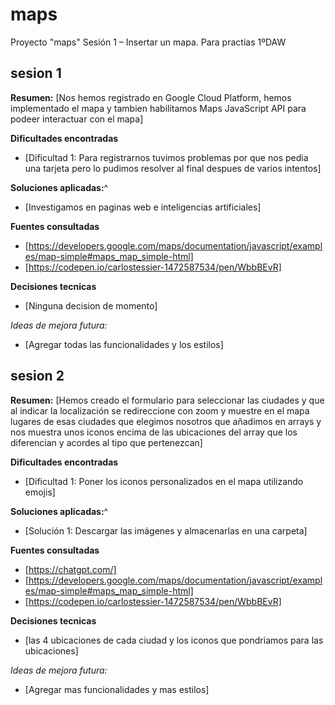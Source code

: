 # maps
Proyecto "maps" Sesión 1 – Insertar un mapa. Para practias 1ºDAW

## sesion 1

**Resumen:**
[Nos hemos registrado en Google Cloud Platform, hemos implementado el mapa y tambien habilitamos Maps JavaScript API para podeer interactuar con el mapa]

**Dificultades encontradas**
- [Dificultad 1: Para registrarnos tuvimos problemas por que nos pedia una tarjeta pero lo pudimos resolver al final despues de varios intentos]

**Soluciones aplicadas:**^
- [Investigamos en paginas web e inteligencias artificiales]

**Fuentes consultadas**
- [https://developers.google.com/maps/documentation/javascript/examples/map-simple#maps_map_simple-html]
- [https://codepen.io/carlostessier-1472587534/pen/WbbBEvR]
 
 **Decisiones tecnicas**
 - [Ninguna decision de momento]


 *Ideas de mejora futura:*
 - [Agregar todas las funcionalidades y los estilos]

 ## sesion 2

**Resumen:**
[Hemos creado el formulario para seleccionar las ciudades y que al indicar la localización se redireccione con zoom y muestre en el mapa lugares de esas ciudades que elegimos nosotros que añadimos en arrays y nos muestra unos iconos encima de las ubicaciones del array que los diferencian y acordes al tipo que pertenezcan]

**Dificultades encontradas**
- [Dificultad 1: Poner los iconos personalizados en el mapa utilizando emojis]

**Soluciones aplicadas:**^
- [Solución 1: Descargar las imágenes y almacenarlas en una carpeta]

**Fuentes consultadas**
- [https://chatgpt.com/]
- [https://developers.google.com/maps/documentation/javascript/examples/map-simple#maps_map_simple-html]
- [https://codepen.io/carlostessier-1472587534/pen/WbbBEvR]
 
 **Decisiones tecnicas**
 - [las 4 ubicaciones de cada ciudad y los iconos que pondriamos para las ubicaciones]


 *Ideas de mejora futura:*
 - [Agregar mas funcionalidades y mas estilos]